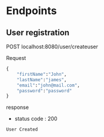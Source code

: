 # Endpoints
## User registration

POST localhost:8080/user/createuser

Request 
```dockerfile
{
    "firstName":"John",
    "lastName":"james",
    "email":"john@mail.com",
    "password":"password"
}
```


response
- status code : 200
```dockerfile
User Created
```
